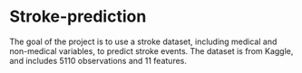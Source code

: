# Stroke-prediction
The goal of the project is to use a stroke dataset, including medical and non-medical variables, to predict stroke events. The dataset is from Kaggle, and includes 5110 observations and 11 features. 
